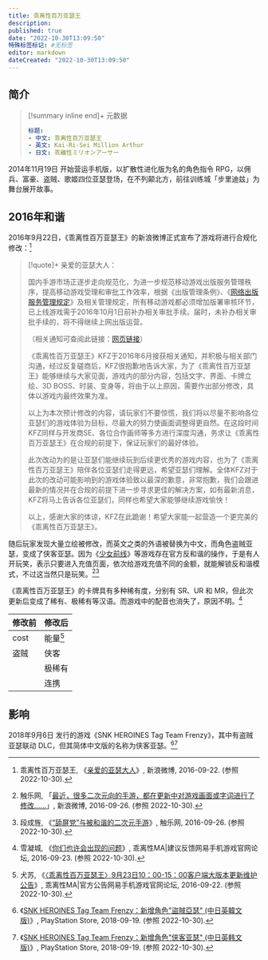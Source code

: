 ```yaml
---
title: 乖离性百万亚瑟王
description:
published: true
date: "2022-10-30T13:09:50"
特殊标签标记: #无标签
editor: markdown
dateCreated: "2022-10-30T13:09:50"
---
```


## 简介

> [!summary inline end]+ 元数据
>
> ```yaml
> 标题:
> - 中文: 乖离性百万亚瑟王
> - 英文: Kai-Ri-Sei Million Arthur
> - 日文: 乖離性ミリオンアーサー
> ```

2014年11月19日 开始营运手机版，以扩散性进化版为名的角色指令 RPG，以佣兵、富豪、盗贼、歌姬四位亚瑟登场，在不列颠北方，前往训练城「步里迪兹」为舞台展开故事。
 
## 2016年和谐

2016年9月22日，《乖离性百万亚瑟王》的新浪微博正式宣布了游戏将进行合规化修改：[^GBw2a]

[^GBw2a]: 乖离性百万亚瑟王, 《[亲爱的亚瑟大人](https://archive.ph/GBw2a "https://weibo.com/5598269607/E9pXBkhZY")》, 新浪微博, 2016-09-22. (参照 2022-10-30).

> [!quote]+ 亲爱的亚瑟大人：
>
> 国内手游市场正逐步走向规范化，为进一步规范移动游戏出版服务管理秩序，提高移动游戏受理和审批工作效率，根据《出版管理条例》、《[网络出版服务管理规定](/rule/多部门/网络出版服务管理规定.md)》及相关管理规定，所有移动游戏都必须增加版署审核环节，已上线游戏需于2016年10月1日前补办相关审批手续。届时，未补办相关审批手续的，将不得继续上网出版运营。
>
> （相关通知可查阅此链接：[网页链接](/rule/国家新闻出版广电总局/关于移动游戏出版服务管理的通知.md)）
>
> 《乖离性百万亚瑟王》KFZ于2016年6月接获相关通知，并积极与相关部门沟通，经过反复磋商后，KFZ很抱歉地告诉大家，为了《乖离性百万亚瑟王》能够继续与大家见面，游戏内的部分内容，包括文字、界面、卡牌立绘、3D BOSS、时装、变身等，将由于以上原因，需要作出部分修改，具体以游戏内最终效果为准。
>
> 以上为本次预计修改的内容，请玩家们不要惊慌，我们将以尽量不影响各位亚瑟们的游戏体验为目标，尽最大的努力使画面调整得更自然。在这段时间KFZ同样与开发商SE、各位合作画师等多方进行深度沟通，务求让《乖离性百万亚瑟王》在合规的前提下，保证玩家们的最好体验。
>
> 此次改动为的是让亚瑟们能继续玩到后续更优秀的游戏内容，也为了《乖离性百万亚瑟王》陪伴各位亚瑟们走得更远，希望亚瑟们理解。全体KFZ对于此次的改动可能影响到的游戏体验致以最深的歉意，非常抱歉，我们会跟进最新的情况并在合规的前提下进一步寻求更佳的解决方案，如有最新消息，KFZ将马上告诉各位亚瑟们，同样也希望大家能够继续游戏愉快！
>
> 以上，感谢大家的体谅，KFZ在此跪谢！希望大家能一起营造一个更完美的《乖离性百万亚瑟王》。

随后玩家发现大量立绘被修改，而英文之类的外语被替换为中文，而角色盗贼亚瑟，变成了侠客亚瑟。因为《[少女前线](/game/少女前线.md#官方反和谐)》等游戏存在官方反和谐的操作，于是有人开玩笑，表示只要进入充值页面，依次给游戏充值不同的金额，就能解锁反和谐模式，不过这当然只是玩笑。[^wNrrk][^269750]

[^wNrrk]: 触乐网, 「[最近，很多二次元向的手游，都在更新中对游戏画面或字词进行了修改……](https://archive.ph/wNrrk "https://weibo.com/3957040489/Ea4Rp6u87")」, 新浪微博, 2016-09-26. (参照 2022-10-30).

[^269750]: 段成旌, 《[“舔屏党”与被和谐的二次元手游](https://web.archive.org/web/20160929234358/http://www.chuapp.com/2016/09/26/269750.html)》, 触乐网, 2016-09-26. (参照 2022-10-30).

《乖离性百万亚瑟王》的卡牌具有多种稀有度，分别有 SR、UR 和 MR，但此次更新后变成了稀有、极稀有等汉语。而游戏中的配音也消失了，原因不明。[^2036774]

[^2036774]: 雪凝城, 《[你们也许会出现的问题](https://web.archive.org/web/20161002014440/http://ma.16163.com/thread-2036774-1-6.html)》, 乖离性MA|建议反馈网易手机游戏官网论坛, 2016-09-23. (参照 2022-10-30).

| 修改前 | 修改后         |
| ------ | -------------- |
| cost   | 能量[^2032692] |
| 盗贼   | 侠客           |
|        | 极稀有         |
|        | 连携           |

[^2032692]: 犬苏, 《[〈乖离性百万亚瑟王〉9月23日10：00-15：00客户端大版本更新维护公告](https://web.archive.org/web/20161002014431/http://ma.16163.com/thread-2032692-1-1.html)》, 乖离性MA|官方公告网易手机游戏官网论坛, 2016-09-22. (参照 2022-10-30).

## 影响

2018年9月6日 发行的游戏《SNK HEROINES Tag Team Frenzy》，其中有盗贼亚瑟联动 DLC，但其简体中文版的名称为侠客亚瑟。[^KjVzo][^wJUu8]

[^KjVzo]: 《[SNK HEROINES Tag Team Frenzy：新增角色"盜賊亞瑟" (中日英韓文版)](https://archive.ph/KjVzo "https://store.playstation.com/zh-hant-tw/product/HP0177-CUSA12571_00-CHARACTER0000001")》, PlayStation Store, 2018-09-19. (参照 2022-10-30).

[^wJUu8]: 《[SNK HEROINES Tag Team Frenzy：新增角色"侠客亚瑟" (中日英韩文版)](https://archive.ph/wJUu8 "https://store.playstation.com/zh-hans-hk/product/HP0177-CUSA12571_00-CHARACTER0000001")》, PlayStation Store, 2018-09-19. (参照 2022-10-30).
